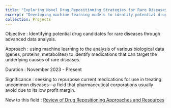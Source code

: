 ```yaml
---
title: "Exploring Novel Drug Repositioning Strategies for Rare Diseases"
excerpt: "Developing machine learning models to identify potential drug candidates for rare diseases using multi-omics data <br/><img src='/images/drug_project.png'>"
collection: Projects
---
```



Objective
:   Identifying potential drug candidates for rare diseases through advanced data analysis.

Approach
:   using machine learning to the analysis of various biological data (genes, proteins, metabolites) to identify medications that can target the underlying causes of rare diseases.

Duration
:   November 2023 - Present

Significance
:    seeking to repurpose current medications for use in treating uncommon diseases—a field that pharmaceutical corporations usually avoid due to its low profit margin.


New to this field
:   [Review of Drug Repositioning Approaches and Resources](https://www.ncbi.nlm.nih.gov/pmc/articles/PMC6097480/)